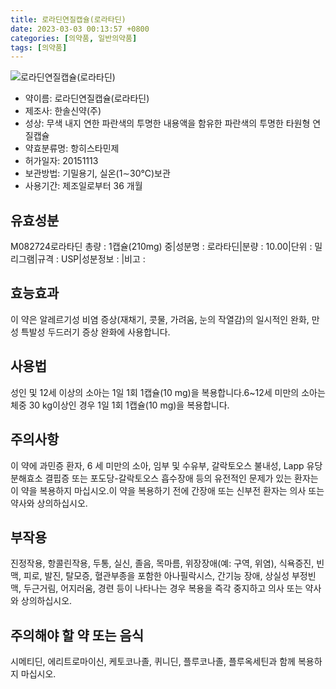 ```yaml
---
title: 로라딘연질캡슐(로라타딘)
date: 2023-03-03 00:13:57 +0800
categories: [의약품, 일반의약품]
tags: [의약품]
---
```

![로라딘연질캡슐(로라타딘)](https://nedrug.mfds.go.kr/pbp/cmn/itemImageDownload/147427135487800118)

- 약이름: 로라딘연질캡슐(로라타딘)
- 제조사: 한솔신약(주)
- 성상: 무색 내지 연한 파란색의 투명한 내용액을 함유한 파란색의 투명한 타원형 연질캡슐
- 약효분류명: 항히스타민제
- 허가일자: 20151113
- 보관방법: 기밀용기, 실온(1∼30℃)보관
- 사용기간: 제조일로부터 36 개월
## 유효성분
M082724로라타딘
총량 : 1캡슐(210mg) 중|성분명 : 로라타딘|분량 : 10.00|단위 : 밀리그램|규격 : USP|성분정보 : |비고 :
## 효능효과
이 약은 알레르기성 비염 증상(재채기, 콧물, 가려움, 눈의 작열감)의 일시적인 완화, 만성 특발성 두드러기 증상 완화에 사용합니다.
## 사용법
성인 및 12세 이상의 소아는 1일 1회 1캡슐(10 mg)을 복용합니다.6~12세 미만의 소아는 체중 30 kg이상인 경우 1일 1회 1캡슐(10 mg)을 복용합니다.
## 주의사항
이 약에 과민증 환자, 6 세 미만의 소아, 임부 및 수유부, 갈락토오스 불내성, Lapp 유당분해효소 결핍증 또는 포도당-갈락토오스 흡수장애 등의 유전적인 문제가 있는 환자는 이 약을 복용하지 마십시오.이 약을 복용하기 전에 간장애 또는 신부전 환자는 의사 또는 약사와 상의하십시오.
## 부작용
진정작용, 항콜린작용, 두통, 실신, 졸음, 목마름, 위장장애(예: 구역, 위염), 식욕증진, 빈맥, 피로, 발진, 탈모증, 혈관부종을 포함한 아나필락시스, 간기능 장애, 상실성 부정빈맥, 두근거림, 어지러움, 경련 등이 나타나는 경우 복용을 즉각 중지하고 의사 또는 약사와 상의하십시오.
## 주의해야 할 약 또는 음식
시메티딘, 에리트로마이신, 케토코나졸, 퀴니딘, 플루코나졸, 플루옥세틴과 함께 복용하지 마십시오.
